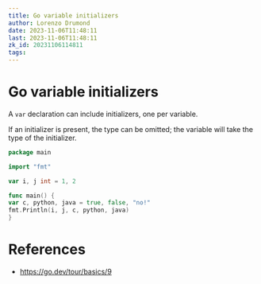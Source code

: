```yaml
---
title: Go variable initializers
author: Lorenzo Drumond
date: 2023-11-06T11:48:11
last: 2023-11-06T11:48:11
zk_id: 20231106114811
tags: 
---
```



# Go variable initializers
A `var` declaration can include initializers, one per variable.

If an initializer is present, the type can be omitted; the variable will take the type of the initializer.

```go
package main

import "fmt"

var i, j int = 1, 2

func main() {
var c, python, java = true, false, "no!"
fmt.Println(i, j, c, python, java)
}
```

# References
- https://go.dev/tour/basics/9
